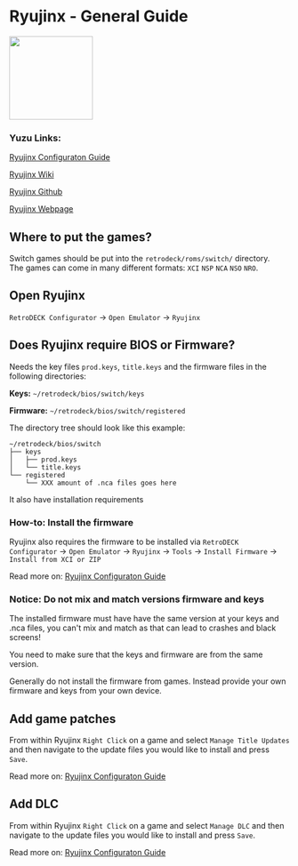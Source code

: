 # Ryujinx - General Guide

<img src="../../../wiki_images/logos/ryujinx-logo.svg" width="150">

### Yuzu Links:

[Ryujinx Configuraton Guide](https://github.com/Ryujinx/Ryujinx/wiki/Ryujinx-Setup-&-Configuration-Guide)

[Ryujinx Wiki](https://github.com/Ryujinx/Ryujinx/wiki)

[Ryujinx Github](https://github.com/Ryujinx/Ryujinx)

[Ryujinx Webpage](https://ryujinx.org/)


## Where to put the games?
Switch games should be put into the `retrodeck/roms/switch/` directory.<br>
The games can come in many different formats: `XCI` `NSP` `NCA` `NSO` `NRO`.

## Open Ryujinx

`RetroDECK Configurator` ->  `Open Emulator` -> `Ryujinx`

## Does Ryujinx require BIOS or Firmware?

Needs the key files `prod.keys`, `title.keys` and the firmware files in the following directories:

**Keys:** `~/retrodeck/bios/switch/keys`

**Firmware:** `~/retrodeck/bios/switch/registered`

The directory tree should look like this example:
```
~/retrodeck/bios/switch
├── keys
│   ├── prod.keys
│   └── title.keys
└── registered
    └── XXX amount of .nca files goes here
```

It also have installation requirements

### How-to: Install the firmware

Ryujinx also requires the firmware to be installed via `RetroDECK Configurator` ->  `Open Emulator` -> `Ryujinx` ->  `Tools` -> `Install Firmware` -> `Install from XCI or ZIP`

Read more on: [Ryujinx Configuraton Guide](https://github.com/Ryujinx/Ryujinx/wiki/Ryujinx-Setup-&-Configuration-Guide)

### Notice: Do not mix and match versions firmware and keys

The installed firmware must have have the same version at your keys and .nca files, you can't mix and match as that can lead to crashes and black screens!

You need to make sure that the keys and firmware are from the same version.

Generally do not install the firmware from games. Instead provide your own firmware and keys from your own device.

## Add game patches

From within Ryujinx `Right Click` on a game and select `Manage Title Updates` and then navigate to the update files you would like to install and press `Save`.

Read more on: [Ryujinx Configuraton Guide](https://github.com/Ryujinx/Ryujinx/wiki/Ryujinx-Setup-&-Configuration-Guide)


## Add DLC

From within Ryujinx `Right Click` on a game and select `Manage DLC` and then navigate to the update files you would like to install and press `Save`.

Read more on: [Ryujinx Configuraton Guide](https://github.com/Ryujinx/Ryujinx/wiki/Ryujinx-Setup-&-Configuration-Guide)

